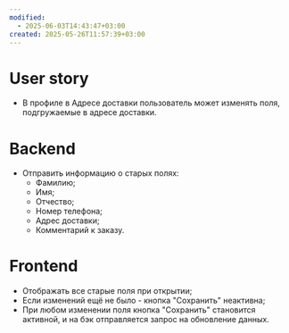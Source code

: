 ```yaml
---
modified:
  - 2025-06-03T14:43:47+03:00
created: 2025-05-26T11:57:39+03:00
---
```

# User story
- В профиле в Адресе доставки пользователь может изменять поля, подгружаемые в адресе доставки.
# Backend
- Отправить информацию о старых полях:
	- Фамилию;
	- Имя;
	- Отчество;
	- Номер телефона;
	- Адрес доставки;
	- Комментарий к заказу.
# Frontend
- Отображать все старые поля при открытии;
- Если изменений ещё не было - кнопка "Сохранить" неактивна;
- При любом изменении поля кнопка "Сохранить" становится активной, и на бэк отправляется запрос на обновление данных.